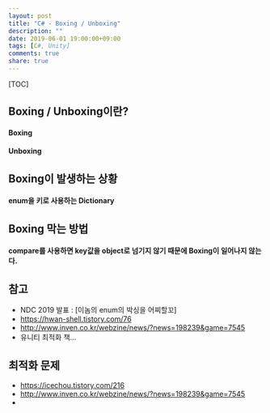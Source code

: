 ```yaml
---
layout: post
title: "C# - Boxing / Unboxing"
description: ""
date: 2019-06-01 19:00:00+09:00
tags: [C#, Unity]
comments: true
share: true
---
```


[TOC]

## Boxing / Unboxing이란?
#### Boxing


#### Unboxing

## Boxing이 발생하는 상황

#### enum을 키로 사용하는 Dictionary



## Boxing 막는 방법

#### compare를 사용하면 key값을 object로 넘기지 않기 때문에 Boxing이 일어나지 않는다.



## 참고
- NDC 2019 발표 : [이놈의 enum의 박싱을 어찌할꼬]
- <https://hwan-shell.tistory.com/76>
- <http://www.inven.co.kr/webzine/news/?news=198239&game=7545>
- 유니티 최적화 책...





## 최적화 문제 

- <https://icechou.tistory.com/216>
- <http://www.inven.co.kr/webzine/news/?news=198239&game=7545>
- 
